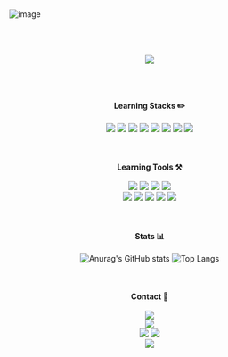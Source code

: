 <br><br><br><br>
![image](https://github.com/976520/976520/assets/123460320/2d350440-c733-4996-b038-fca2fc8d7335)
<br><br><br><br>
<div align="center">
<img src="C:\Users\user\Downloads\image.png">
<br><br><br><br>
 
**Learning Stacks ✏️** 
 <br><br>
<img src="https://img.shields.io/badge/c-4248A0.svg?style=for-the-badge&logo=c&logoColor=20232a" /> <img src="https://img.shields.io/badge/html-F16529.svg?style=for-the-badge&logo=html5&logoColor=20232a" /> <img src="https://img.shields.io/badge/javascript-E7D850.svg?style=for-the-badge&logo=javascript&logoColor=20232a" /> <img src="https://img.shields.io/badge/react-61DAFB.svg?style=for-the-badge&logo=react&logoColor=20232a" /> <img src="https://img.shields.io/badge/css-5795D6.svg?style=for-the-badge&logo=css3&logoColor=20232a" /> <img src="https://img.shields.io/badge/java-C83830.svg?style=for-the-badge&logo=java&logoColor=20232a" /> <img src="https://img.shields.io/badge/spring-7DAB4E.svg?style=for-the-badge&logo=spring&logoColor=20232a" /> <img src="https://img.shields.io/badge/python-49658B.svg?style=for-the-badge&logo=python&logoColor=20232a" /> 
<br><br><br><br>
 **Learning Tools ⚒️** 
 <br><br>
<img src="https://img.shields.io/badge/vs-BE96EB.svg?style=for-the-badge&logo=visualstudio&logoColor=20232a" /> <img src="https://img.shields.io/badge/vscode-6CA4E5.svg?style=for-the-badge&logo=visualstudiocode&logoColor=20232a" /> <img src="https://img.shields.io/badge/intellij-DE4761.svg?style=for-the-badge&logo=intellijidea&logoColor=20232a" /> <img src="https://img.shields.io/badge/pycharm-22D68D.svg?style=for-the-badge&logo=pycharm&logoColor=20232a" /> <br> <img src="https://img.shields.io/badge/premiere pro-9999FF.svg?style=for-the-badge&logo=adobepremierepro&logoColor=20232a" /> <img src="https://img.shields.io/badge/after effects-9999FF.svg?style=for-the-badge&logo=adobeaftereffects&logoColor=20232a" />  <img src="https://img.shields.io/badge/photoshop-31A8FF.svg?style=for-the-badge&logo=adobepremierepro&logoColor=20232a" /> <img src="https://img.shields.io/badge/illustrator-FF9A00.svg?style=for-the-badge&logo=adobeillustrator&logoColor=20232a" /> <img src="https://img.shields.io/badge/blender-EA7600.svg?style=for-the-badge&logo=blender&logoColor=20232a" />
<br><br><br><br>
**Stats 📊** 
<br><br>
![Anurag's GitHub stats](https://github-readme-stats.vercel.app/api?username=976520)
![Top Langs](https://github-readme-stats.vercel.app/api/top-langs/?username=976520)
<br><br><br><br>
**Contact 🔗**
<br><br>
<img src="https://img.shields.io/badge/@haensol-7289D9.svg?style=for-the-badge&logo=discord&logoColor=20232a" />
<br>
<a href="https://www.instagram.com/haensol_/">
<img src="https://img.shields.io/badge/@haensol__-F91964.svg?style=for-the-badge&logo=instagram&logoColor=20232a" />
</a>
<br>
<a href="mailto:haensol976520@gmail.com"><img src="https://img.shields.io/badge/haensol976520@gmail.com-EA4335.svg?style=for-the-badge&logo=gmail&logoColor=20232a" /></a>
<a href="mailto:haensol@naver.com"><img src="https://img.shields.io/badge/haensol@naver.com-1DC800.svg?style=for-the-badge&logo=naver&logoColor=20232a" /></a>
 <br>
<a herf="https://github.com/976520">
<img src="https://img.shields.io/badge/976520-white.svg?style=for-the-badge&logo=github&logoColor=20232a" />
</a>

 </div>
<!--
**976520/976520** is a ✨ _special_ ✨ repository because its `README.md` (this file) appears on your GitHub profile.

Here are some ideas to get you started:

- 🔭 I’m currently working on ...
- 🌱 I’m currently learning ...
- 👯 I’m looking to collaborate on ...
- 🤔 I’m looking for help with ...
- 💬 Ask me about ...
- 📫 How to reach me: ...
- 😄 Pronouns: ...
- ⚡ Fun fact: ...
-->
